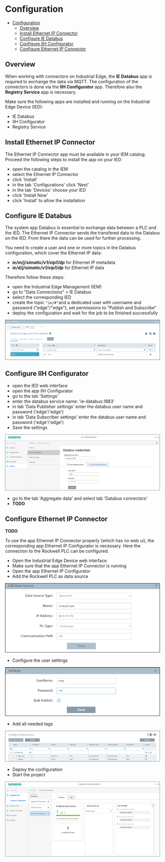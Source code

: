 # Configuration

- [Configuration](#configuration)
  - [Overview](#overview)
  - [Install Ethernet IP Connector](#install-ethernet-ip-connector)
  - [Configure IE Databus](#configure-ie-databus)
  - [Configure IIH Configurator](#configure-iih-configurator)
  - [Configure Ethernet IP Connector](#configure-ethernet-ip-connector)

## Overview

When working with connectors on Industrial Edge, the **IE Databus** app is required to exchange the data via MQTT. The configuration of the connectors is done via the **IIH Configurator** app. Therefore also the **Registry Service** app is necessary.

Make sure the following apps are installed and running on the Industrial Edge Device (IED):
- IE Databus
- IIH Configurator
- Registry Service

## Install Ethernet IP Connector

The Ethernet IP Connector app must be available in your IEM catalog. Proceed the following steps to install the app on your IED:

- open the catalog in the IEM
- select the Ethernet IP Connector
- click 'Install'
- in the tab 'Configurations' click 'Next'
- in the tab 'Devices' choose your IED
- click 'Install Now'
- click 'Install' to allow the installation

## Configure IE Databus

The system app Databus is essential to exchange data between a PLC and the IED. The Ethernet IP Connector sends the transfered data to the Databus on the IED. From there the data can be used for further processing.

You need to create a user and one or more topics in the Databus configuration, which cover the Ethernet IP data:

- ***ie/m/j/simatic/v1/eip1/dp*** for Ethernet IP metadata
- ***ie/d/j/simatic/v1/eip1/dp*** for Ethernet IP data

Therefore follow these steps:

- open the Industrial Edge Management (IEM)
- go to "Data Connections" > IE Databus
- select the corresponding IED
- create the topic `"ie/#"`and a dedicated user with username and password ("edge"/"edge"), set permissions to "Publish and Subscribe"
- deploy the configuration and wait for the job to be finished successfully

![databus](/docs/graphics/Databus.png)

## Configure IIH Configurator

- open the IED web interface
- open the app IIH Configurator
- go to the tab 'Settings'
- enter the databus service name: 'ie-databus:1883'
- in tab 'Data Publisher settings' enter the databus user name and password ('edge'/'edge')
- in tab 'Data Subscriber settings' enter the databus user name and password ('edge'/'edge')
- Save the settings

![IIH_Settings](/docs/graphics/IIH_Settings.png)

- go to the tab 'Aggregate data' and select tab 'Databus connectors'
- **TODO**

## Configure Ethernet IP Connector

**TODO**

To use the app Ethernet IP Connector properly (which has no web ui), the corresponding app Ethernet IP Configurator is necessary.
Here the connection to the Rockwell PLC can be configured.

- Open the Industrial Edge Device web interface
- Make sure that the app Ethernet IP Connector is running
- Open the app Ethernet IP Configurator
- Add the Rockwell PLC as data source

![Source](/docs/graphics/ethernet_ip_source.png)

- Configure the user settings
  
![Settings](graphics/ethernet_ip_settings.png)

- Add all needed tags

![Tags](/docs/graphics/ethernet_ip_tags.png)

- Deploy the configuration
- Start the project

![Connectors_overview](/docs/graphics/connectors_overview.png)
